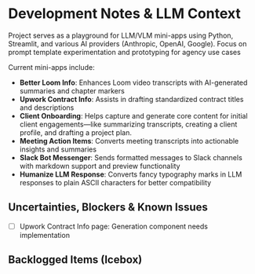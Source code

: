# Development Notes & LLM Context

Project serves as a playground for LLM/VLM mini-apps using Python, Streamlit, and various AI providers (Anthropic, OpenAI, Google). Focus on prompt template experimentation and prototyping for agency use cases

Current mini-apps include:
- **Better Loom Info**: Enhances Loom video transcripts with AI-generated summaries and chapter markers
- **Upwork Contract Info**: Assists in drafting standardized contract titles and descriptions
- **Client Onboarding**: Helps capture and generate core content for initial client engagements—like summarizing transcripts, creating a client profile, and drafting a project plan.
- **Meeting Action Items**: Converts meeting transcripts into actionable insights and summaries
- **Slack Bot Messenger**: Sends formatted messages to Slack channels with markdown support and preview functionality
- **Humanize LLM Response**: Converts fancy typography marks in LLM responses to plain ASCII characters for better compatibility

## **Uncertainties, Blockers & Known Issues**

- [ ] Upwork Contract Info page: Generation component needs implementation

## **Backlogged Items (Icebox)**
